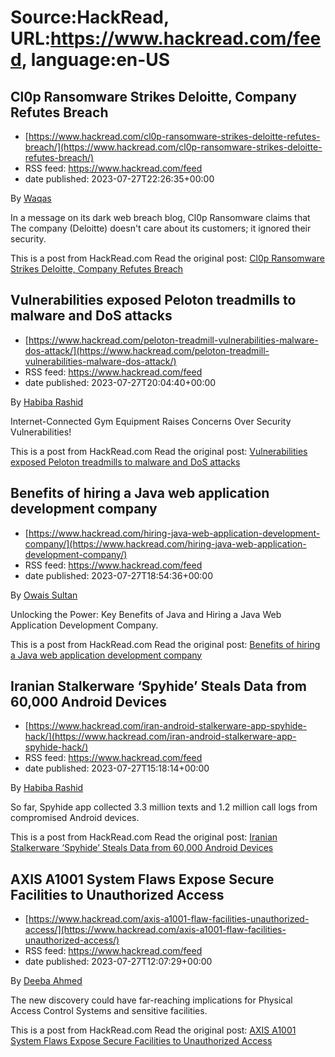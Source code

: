 # Source:HackRead, URL:https://www.hackread.com/feed, language:en-US

## Cl0p Ransomware Strikes Deloitte, Company Refutes Breach
 - [https://www.hackread.com/cl0p-ransomware-strikes-deloitte-refutes-breach/](https://www.hackread.com/cl0p-ransomware-strikes-deloitte-refutes-breach/)
 - RSS feed: https://www.hackread.com/feed
 - date published: 2023-07-27T22:26:35+00:00

<p>By <a href="https://www.hackread.com/author/hackread/" rel="nofollow">Waqas</a></p>
<p>In a message on its dark web breach blog, Cl0p Ransomware claims that The company (Deloitte) doesn't care about its customers; it ignored their security.</p>
<p>This is a post from HackRead.com Read the original post: <a href="https://www.hackread.com/cl0p-ransomware-strikes-deloitte-refutes-breach/" rel="nofollow">Cl0p Ransomware Strikes Deloitte, Company Refutes Breach</a></p>

## Vulnerabilities exposed Peloton treadmills to malware and DoS attacks
 - [https://www.hackread.com/peloton-treadmill-vulnerabilities-malware-dos-attack/](https://www.hackread.com/peloton-treadmill-vulnerabilities-malware-dos-attack/)
 - RSS feed: https://www.hackread.com/feed
 - date published: 2023-07-27T20:04:40+00:00

<p>By <a href="https://www.hackread.com/author/habiba/" rel="nofollow">Habiba Rashid</a></p>
<p>Internet-Connected Gym Equipment Raises Concerns Over Security Vulnerabilities!</p>
<p>This is a post from HackRead.com Read the original post: <a href="https://www.hackread.com/peloton-treadmill-vulnerabilities-malware-dos-attack/" rel="nofollow">Vulnerabilities exposed Peloton treadmills to malware and DoS attacks</a></p>

## Benefits of hiring a Java web application development company
 - [https://www.hackread.com/hiring-java-web-application-development-company/](https://www.hackread.com/hiring-java-web-application-development-company/)
 - RSS feed: https://www.hackread.com/feed
 - date published: 2023-07-27T18:54:36+00:00

<p>By <a href="https://www.hackread.com/author/owais/" rel="nofollow">Owais Sultan</a></p>
<p>Unlocking the Power: Key Benefits of Java and Hiring a Java Web Application Development Company.</p>
<p>This is a post from HackRead.com Read the original post: <a href="https://www.hackread.com/hiring-java-web-application-development-company/" rel="nofollow">Benefits of hiring a Java web application development company</a></p>

## Iranian Stalkerware ‘Spyhide’ Steals Data from 60,000 Android Devices
 - [https://www.hackread.com/iran-android-stalkerware-app-spyhide-hack/](https://www.hackread.com/iran-android-stalkerware-app-spyhide-hack/)
 - RSS feed: https://www.hackread.com/feed
 - date published: 2023-07-27T15:18:14+00:00

<p>By <a href="https://www.hackread.com/author/habiba/" rel="nofollow">Habiba Rashid</a></p>
<p>So far, Spyhide app collected 3.3 million texts and 1.2 million call logs from compromised Android devices.</p>
<p>This is a post from HackRead.com Read the original post: <a href="https://www.hackread.com/iran-android-stalkerware-app-spyhide-hack/" rel="nofollow">Iranian Stalkerware &#8216;Spyhide&#8217; Steals Data from 60,000 Android Devices</a></p>

## AXIS A1001 System Flaws Expose Secure Facilities to Unauthorized Access
 - [https://www.hackread.com/axis-a1001-flaw-facilities-unauthorized-access/](https://www.hackread.com/axis-a1001-flaw-facilities-unauthorized-access/)
 - RSS feed: https://www.hackread.com/feed
 - date published: 2023-07-27T12:07:29+00:00

<p>By <a href="https://www.hackread.com/author/deeba/" rel="nofollow">Deeba Ahmed</a></p>
<p>The new discovery could have far-reaching implications for Physical Access Control Systems and sensitive facilities.</p>
<p>This is a post from HackRead.com Read the original post: <a href="https://www.hackread.com/axis-a1001-flaw-facilities-unauthorized-access/" rel="nofollow">AXIS A1001 System Flaws Expose Secure Facilities to Unauthorized Access</a></p>

